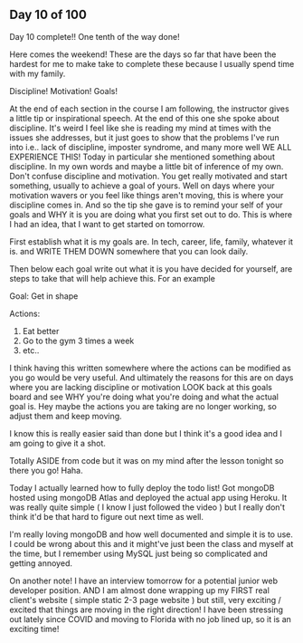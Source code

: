 Day 10 of 100
------------------

Day 10 complete!! One tenth of the way done!

Here comes the weekend! These are the days so far that have been the hardest for me to make take to complete these because I usually spend time with my family.

Discipline! Motivation! Goals!

At the end of each section in the course I am following, the instructor gives a little tip or inspirational speech. At the end of this one she spoke about discipline. It's weird I feel like she is reading my mind at times with the issues she addresses, but it just goes to show that the problems I've run into i.e.. lack of discipline, imposter syndrome, and many more well WE ALL EXPERIENCE THIS! Today in particular she mentioned something about discipline. In my own words and maybe a little bit of inference of my own. Don't confuse discipline and motivation. You get really motivated and start something, usually to achieve a goal of yours. Well on days where your motivation wavers or you feel like things aren't moving, this is where your discipline comes in. And so the tip she gave is to remind your self of your goals and WHY it is you are doing what you first set out to do. This is where I had an idea, that I want to get started on tomorrow.

First establish what it is my goals are. In tech, career, life, family, whatever it is. and WRITE THEM DOWN somewhere that you can look daily.

Then below each goal write out what it is you have decided for yourself, are steps to take that will help achieve this. For an example

Goal: Get in shape

Actions:
  1) Eat better
  2) Go to the gym 3 times a week
  3) etc..

I think having this written somewhere where the actions can be modified as you go would be very useful. And ultimately the reasons for this are on days where you are lacking discipline or motivation LOOK back at this goals board and see WHY you're doing what you're doing and what the actual goal is. Hey maybe the actions you are taking are no longer working, so adjust them and keep moving.

I know this is really easier said than done but I think it's a good idea and I am going to give it a shot.

Totally ASIDE from code but it was on my mind after the lesson tonight so there you go! Haha.

Today I actually learned how to fully deploy the todo list! Got mongoDB hosted using mongoDB Atlas and deployed the actual app using Heroku.
It was really quite simple ( I know I just followed the video ) but I really don't think it'd be that hard to figure out next time as well.

I'm really loving mongoDB and how well documented and simple it is to use. I could be wrong about this and it might've just been the class and myself at the time, but I remember using MySQL just being so complicated and getting annoyed.

On another note! I have an interview tomorrow for a potential junior web developer position. AND I am almost done wrapping up my FIRST real client's website ( simple static 2-3 page website ) but still, very exciting / excited that things are moving in the right direction! I have been stressing out lately since COVID and moving to Florida with no job lined up, so it is an exciting time!
